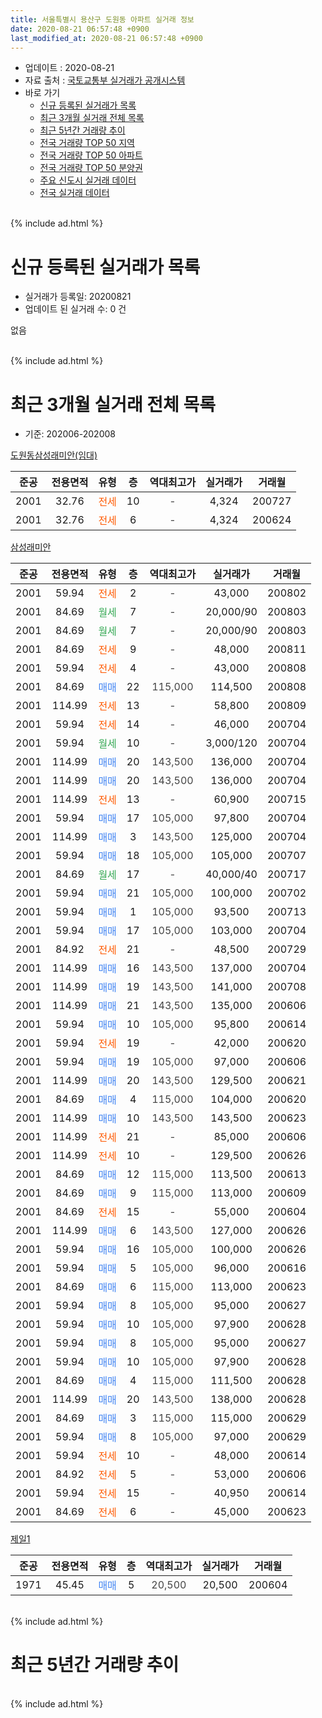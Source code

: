 ```yaml
---
title: 서울특별시 용산구 도원동 아파트 실거래 정보
date: 2020-08-21 06:57:48 +0900
last_modified_at: 2020-08-21 06:57:48 +0900
---
```


* 업데이트 : 2020-08-21
* 자료 출처 : [국토교통부 실거래가 공개시스템](http://rt.molit.go.kr)
* 바로 가기
    * [신규 등록된 실거래가 목록](#신규-등록된-실거래가-목록)
    * [최근 3개월 실거래 전체 목록](#최근-3개월-실거래-전체-목록)
    * [최근 5년간 거래량 추이](#최근-5년간-거래량-추이)
    * [전국 거래량 TOP 50 지역](https://inasie.github.io/apt-trade-info/최근-3개월-전국에서-가장-거래가-많이-발생한-지역)
    * [전국 거래량 TOP 50 아파트](https://inasie.github.io/apt-trade-info/최근-3개월-전국에서-가장-거래가-많이-발생한-아파트)
    * [전국 거래량 TOP 50 분양권](https://inasie.github.io/apt-trade-info/최근-3개월-전국에서-가장-거래가-많이-발생한-분양권)
    * [주요 신도시 실거래 데이터](https://inasie.github.io/apt-trade-info/주요-신도시)
    * [전국 실거래 데이터](https://inasie.github.io/apt-trade-info/전국)
<br>
{% include ad.html %}
<br>

# 신규 등록된 실거래가 목록
* 실거래가 등록일: 20200821
* 업데이트 된 실거래 수: 0 건

없음

<br>
{% include ad.html %}
<br>

# 최근 3개월 실거래 전체 목록
* 기준: 202006-202008


[도원동삼성래미안(임대)](https://search.naver.com/search.naver?query=%EC%84%9C%EC%9A%B8%ED%8A%B9%EB%B3%84%EC%8B%9C+%EC%9A%A9%EC%82%B0%EA%B5%AC+%EB%8F%84%EC%9B%90%EB%8F%99+%EB%8F%84%EC%9B%90%EB%8F%99%EC%82%BC%EC%84%B1%EB%9E%98%EB%AF%B8%EC%95%88%28%EC%9E%84%EB%8C%80%29)

|준공|전용면적|유형|층|역대최고가|실거래가|거래월|
|:---:|:---:|:---:|:---:|:---:|:---:|:---:|
|2001|32.76|<span style="color:#ff5a00">전세</span>|10|<span style="color:#444444">-</span>|4,324|200727|
|2001|32.76|<span style="color:#ff5a00">전세</span>|6|<span style="color:#444444">-</span>|4,324|200624|

[삼성래미안](https://search.naver.com/search.naver?query=%EC%84%9C%EC%9A%B8%ED%8A%B9%EB%B3%84%EC%8B%9C+%EC%9A%A9%EC%82%B0%EA%B5%AC+%EB%8F%84%EC%9B%90%EB%8F%99+%EC%82%BC%EC%84%B1%EB%9E%98%EB%AF%B8%EC%95%88)

|준공|전용면적|유형|층|역대최고가|실거래가|거래월|
|:---:|:---:|:---:|:---:|:---:|:---:|:---:|
|2001|59.94|<span style="color:#ff5a00">전세</span>|2|<span style="color:#444444">-</span>|43,000|200802|
|2001|84.69|<span style="color:#34a853">월세</span>|7|<span style="color:#444444">-</span>|20,000/90|200803|
|2001|84.69|<span style="color:#34a853">월세</span>|7|<span style="color:#444444">-</span>|20,000/90|200803|
|2001|84.69|<span style="color:#ff5a00">전세</span>|9|<span style="color:#444444">-</span>|48,000|200811|
|2001|59.94|<span style="color:#ff5a00">전세</span>|4|<span style="color:#444444">-</span>|43,000|200808|
|2001|84.69|<span style="color:#4285f3">매매</span>|22|<span style="color:#444444">115,000</span>|114,500|200808|
|2001|114.99|<span style="color:#ff5a00">전세</span>|13|<span style="color:#444444">-</span>|58,800|200809|
|2001|59.94|<span style="color:#ff5a00">전세</span>|14|<span style="color:#444444">-</span>|46,000|200704|
|2001|59.94|<span style="color:#34a853">월세</span>|10|<span style="color:#444444">-</span>|3,000/120|200704|
|2001|114.99|<span style="color:#4285f3">매매</span>|20|<span style="color:#444444">143,500</span>|136,000|200704|
|2001|114.99|<span style="color:#4285f3">매매</span>|20|<span style="color:#444444">143,500</span>|136,000|200704|
|2001|114.99|<span style="color:#ff5a00">전세</span>|13|<span style="color:#444444">-</span>|60,900|200715|
|2001|59.94|<span style="color:#4285f3">매매</span>|17|<span style="color:#444444">105,000</span>|97,800|200704|
|2001|114.99|<span style="color:#4285f3">매매</span>|3|<span style="color:#444444">143,500</span>|125,000|200704|
|2001|59.94|<span style="color:#4285f3">매매</span>|18|<span style="color:#444444">105,000</span>|105,000|200707|
|2001|84.69|<span style="color:#34a853">월세</span>|17|<span style="color:#444444">-</span>|40,000/40|200717|
|2001|59.94|<span style="color:#4285f3">매매</span>|21|<span style="color:#444444">105,000</span>|100,000|200702|
|2001|59.94|<span style="color:#4285f3">매매</span>|1|<span style="color:#444444">105,000</span>|93,500|200713|
|2001|59.94|<span style="color:#4285f3">매매</span>|17|<span style="color:#444444">105,000</span>|103,000|200704|
|2001|84.92|<span style="color:#ff5a00">전세</span>|21|<span style="color:#444444">-</span>|48,500|200729|
|2001|114.99|<span style="color:#4285f3">매매</span>|16|<span style="color:#444444">143,500</span>|137,000|200704|
|2001|114.99|<span style="color:#4285f3">매매</span>|19|<span style="color:#444444">143,500</span>|141,000|200708|
|2001|114.99|<span style="color:#4285f3">매매</span>|21|<span style="color:#444444">143,500</span>|135,000|200606|
|2001|59.94|<span style="color:#4285f3">매매</span>|10|<span style="color:#444444">105,000</span>|95,800|200614|
|2001|59.94|<span style="color:#ff5a00">전세</span>|19|<span style="color:#444444">-</span>|42,000|200620|
|2001|59.94|<span style="color:#4285f3">매매</span>|19|<span style="color:#444444">105,000</span>|97,000|200606|
|2001|114.99|<span style="color:#4285f3">매매</span>|20|<span style="color:#444444">143,500</span>|129,500|200621|
|2001|84.69|<span style="color:#4285f3">매매</span>|4|<span style="color:#444444">115,000</span>|104,000|200620|
|2001|114.99|<span style="color:#4285f3">매매</span>|10|<span style="color:#444444">143,500</span>|143,500|200623|
|2001|114.99|<span style="color:#ff5a00">전세</span>|21|<span style="color:#444444">-</span>|85,000|200606|
|2001|114.99|<span style="color:#ff5a00">전세</span>|10|<span style="color:#444444">-</span>|129,500|200626|
|2001|84.69|<span style="color:#4285f3">매매</span>|12|<span style="color:#444444">115,000</span>|113,500|200613|
|2001|84.69|<span style="color:#4285f3">매매</span>|9|<span style="color:#444444">115,000</span>|113,000|200609|
|2001|84.69|<span style="color:#ff5a00">전세</span>|15|<span style="color:#444444">-</span>|55,000|200604|
|2001|114.99|<span style="color:#4285f3">매매</span>|6|<span style="color:#444444">143,500</span>|127,000|200626|
|2001|59.94|<span style="color:#4285f3">매매</span>|16|<span style="color:#444444">105,000</span>|100,000|200626|
|2001|59.94|<span style="color:#4285f3">매매</span>|5|<span style="color:#444444">105,000</span>|96,000|200616|
|2001|84.69|<span style="color:#4285f3">매매</span>|6|<span style="color:#444444">115,000</span>|113,000|200623|
|2001|59.94|<span style="color:#4285f3">매매</span>|8|<span style="color:#444444">105,000</span>|95,000|200627|
|2001|59.94|<span style="color:#4285f3">매매</span>|10|<span style="color:#444444">105,000</span>|97,900|200628|
|2001|59.94|<span style="color:#4285f3">매매</span>|8|<span style="color:#444444">105,000</span>|95,000|200627|
|2001|59.94|<span style="color:#4285f3">매매</span>|10|<span style="color:#444444">105,000</span>|97,900|200628|
|2001|84.69|<span style="color:#4285f3">매매</span>|4|<span style="color:#444444">115,000</span>|111,500|200628|
|2001|114.99|<span style="color:#4285f3">매매</span>|20|<span style="color:#444444">143,500</span>|138,000|200628|
|2001|84.69|<span style="color:#4285f3">매매</span>|3|<span style="color:#444444">115,000</span>|115,000|200629|
|2001|59.94|<span style="color:#4285f3">매매</span>|8|<span style="color:#444444">105,000</span>|97,000|200629|
|2001|59.94|<span style="color:#ff5a00">전세</span>|10|<span style="color:#444444">-</span>|48,000|200614|
|2001|84.92|<span style="color:#ff5a00">전세</span>|5|<span style="color:#444444">-</span>|53,000|200606|
|2001|59.94|<span style="color:#ff5a00">전세</span>|15|<span style="color:#444444">-</span>|40,950|200614|
|2001|84.69|<span style="color:#ff5a00">전세</span>|6|<span style="color:#444444">-</span>|45,000|200623|


<script async src="//pagead2.googlesyndication.com/pagead/js/adsbygoogle.js"></script>
<!-- 기본 -->
<ins class="adsbygoogle"
     style="display:block"
     data-ad-client="ca-pub-2446590836940007"
     data-ad-slot="1659523306"
     data-ad-format="auto"
     data-full-width-responsive="true"></ins>
<script>
(adsbygoogle = window.adsbygoogle || []).push({});
</script>


[제일1](https://search.naver.com/search.naver?query=%EC%84%9C%EC%9A%B8%ED%8A%B9%EB%B3%84%EC%8B%9C+%EC%9A%A9%EC%82%B0%EA%B5%AC+%EB%8F%84%EC%9B%90%EB%8F%99+%EC%A0%9C%EC%9D%BC1)

|준공|전용면적|유형|층|역대최고가|실거래가|거래월|
|:---:|:---:|:---:|:---:|:---:|:---:|:---:|
|1971|45.45|<span style="color:#4285f3">매매</span>|5|<span style="color:#444444">20,500</span>|20,500|200604|


<br>
{% include ad.html %}
<br>

# 최근 5년간 거래량 추이


<div style="width:100%;">
    <canvas id="deal_progress" height="200"></canvas>
</div>

<script>
new Chart(document.getElementById("deal_progress"), {
    type: 'line',
    data: {
        labels: ['201508','201509','201510','201511','201512','201601','201602','201603','201604','201605','201606','201607','201608','201609','201610','201611','201612','201701','201702','201703','201704','201705','201706','201707','201708','201709','201710','201711','201712','201801','201802','201803','201804','201805','201806','201807','201808','201809','201810','201811','201812','201901','201902','201903','201904','201905','201906','201907','201908','201909','201910','201911','201912','202001','202002','202003','202004','202005','202006','202007','202008'],
        datasets: [{
            label: '매매',
            pointRadius: 1,
            data: [9, 7, 13, 5, 7, 3, 5, 2, 13, 13, 21, 17, 9, 7, 12, 6, 4, 1, 6, 12, 6, 21, 15, 15, 5, 10, 3, 8, 19, 9, 2, 10, 7, 5, 10, 8, 8, 5, 2, 4, 0, 2, 1, 3, 5, 4, 19, 10, 3, 3, 10, 19, 7, 1, 6, 0, 1, 4, 21, 10, 1],
            borderColor: "rgba(255, 201, 14, 1)",
            backgroundColor: "rgba(255, 201, 14, 0.5)",
            fill: false,
            lineTension: 0
        },{
            label: '전월세',
            pointRadius: 1,
            data: [19, 7, 18, 30, 15, 6, 11, 11, 19, 20, 16, 13, 8, 14, 10, 17, 14, 11, 19, 10, 13, 14, 12, 7, 17, 13, 8, 21, 16, 15, 18, 12, 17, 12, 14, 17, 14, 10, 12, 16, 17, 20, 11, 17, 11, 8, 15, 18, 11, 13, 11, 19, 15, 19, 14, 16, 12, 15, 9, 6, 6],
            borderColor: "rgba(0, 141, 185, 1)",
            backgroundColor: "rgba(0, 141, 185, 0.5)",
            fill: false,
            lineTension: 0
        }
        ]
    },
    options: {
        responsive: true,
        title: {
            display: false
        },
        tooltips: {
            mode: 'index',
            intersect: false
        },
        hover: {
            mode: 'nearest',
            intersect: true
        },
        scales: {
            xAxes: [{
                display: true,
                scaleLabel: {
                    display: true,
                    labelString: '년/월'
                }
            }],
            yAxes: [{
                display: true,
                ticks: {
                    suggestedMin: 0,
                },
                scaleLabel: {
                    display: true,
                    labelString: '실거래 수'
                }
            }]
        }
    }
});

</script>


<br>
{% include ad.html %}
<br>

